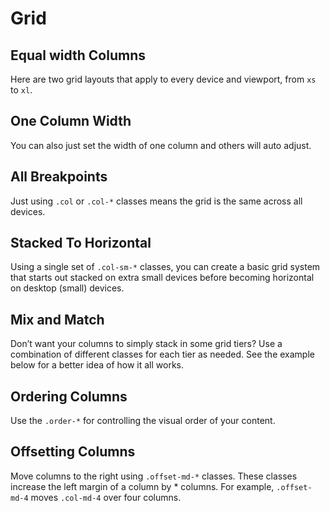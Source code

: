 # Grid

## Equal width Columns

Here are two grid layouts that apply to every device and viewport, from `xs` to `xl`.

## One Column Width

You can also just set the width of one column and others will auto adjust.

## All Breakpoints

Just using `.col` or `.col-*` classes means the grid is the same across all devices.

## Stacked To Horizontal

Using a single set of `.col-sm-*` classes, you can create a basic grid system that starts out stacked on extra small devices before becoming horizontal on desktop (small) devices.

## Mix and Match

Don’t want your columns to simply stack in some grid tiers? Use a combination of different classes for each tier as needed. See the example below for a better idea of how it all works.

## Ordering Columns

Use the `.order-*` for controlling the visual order of your content.

## Offsetting Columns

Move columns to the right using `.offset-md-*` classes. These classes increase the left margin of a column by * columns. For example, `.offset-md-4` moves `.col-md-4` over four columns.

